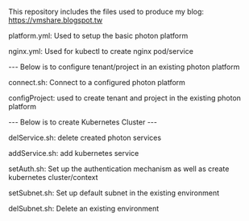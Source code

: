 This repository includes the files used to produce my blog: https://vmshare.blogspot.tw
<p>platform.yml: Used to setup the basic photon platform
<p>nginx.yml: Used for kubectl to create nginx pod/service
<p> --- Below is to configure tenant/project in an existing photon platform
<p>connect.sh: Connect to a configured photon platform
<p>configProject: used to create tenant and project in the existing photon platform
<p> --- Below is to create Kubernetes Cluster ---
<p>delService.sh: delete created photon services
<p>addService.sh: add kubernetes service 
<p>setAuth.sh: Set up the authentication mechanism as well as create kubernetes cluster/context
<p>setSubnet.sh: Set up default subnet in the existing environment
<p>delSubnet.sh: Delete an existing environment
